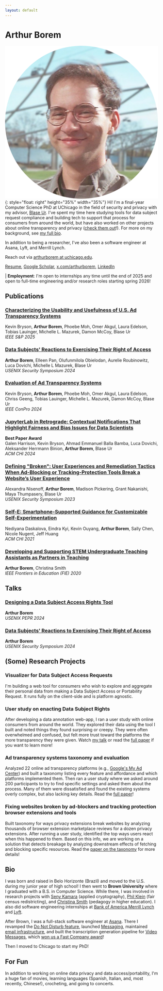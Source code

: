 ```yaml
---
layout: default
---
```


<!-- ![Banner](assets/biscuit.png) -->

# Arthur Borem

![Arthur's face](assets/headshot.png){: style="float: right" height="35%" width="35%"} Hi! I'm a final-year Computer Science PhD at UChicago in the field of security and privacy with my advisor, [Blase Ur](https://www.blaseur.com/). I've spent my time here studying tools for data subject request compliance and building tech to support that process for consumers from around the world, but have also worked on other projects about online transparency and privacy ([check them out](#some-research-projects)!). For more on my background, see [my full bio](#bio).

In addition to being a researcher, I've also been a software engineer at Asana, Lyft, and Merrill Lynch.

Reach out via [arthurborem at uchicago.edu](mailto:arthurborem@uchicago.edu).

[Resume](assets/arthur_borem_resume.pdf), [Google Scholar](https://scholar.google.com/citations?hl=en&user=vuka1CgAAAAJ), [x.com/arthurborem](https://twitter.com/arthurborem), [LinkedIn](https://linkedin.com/in/arthurborem)

| **Employment**: I'm open to internships any time until the end of 2025 and open to full-time engineering and/or research roles starting spring 2026!



## Publications
### [Characterizing the Usability and Usefulness of U.S. Ad Transparency Systems](https://doi.ieeecomputersociety.org/10.1109/SP61157.2025.00148)
Kevin Bryson, **Arthur Borem**, Phoebe Moh, Omer Akgul, Laura Edelson, Tobias Lauinger, Michelle L. Mazurek, Damon McCoy, Blase Ur \
*IEEE S&P 2025*

### [Data Subjects' Reactions to Exercising Their Right of Access](https://www.usenix.org/system/files/usenixsecurity24-borem.pdf)
**Arthur Borem**, Elleen Pan, Olufunmilola Obielodan, Aurelie Roubinowitz, Luca Dovichi, Michelle L Mazurek, Blase Ur \
*USENIX Security Symposium 2024*

### [Evaluation of Ad Transparency Systems](https://conpro24.ieee-security.org/papers/bryson-conpro24.pdf)
Kevin Bryson, **Arthur Borem**, Phoebe Moh, Omer Akgul, Laura Edelson, Chriss Geeng, Tobias Lauinger, Michelle L. Mazurek, Damon McCoy, Blase Ur \
*IEEE ConPro 2024*

### [JupyterLab in Retrograde: Contextual Notifications That Highlight Fairness and Bias Issues for Data Scientists](https://dl.acm.org/doi/pdf/10.1145/3613904.3642755)
**Best Paper Award** \
Galen Harrison, Kevin Bryson, Ahmad Emmanuel Balla Bamba, Luca Dovichi, Aleksander Herrmann Binion, **Arthur Borem**, Blase Ur \
*ACM CHI 2024* 

### [Defining "Broken": User Experiences and Remediation Tactics When Ad-Blocking or Tracking-Protection Tools Break a Website’s User Experience](https://www.usenix.org/system/files/usenixsecurity23-nisenoff-broken.pdf)
Alexandra Nisenoff, **Arthur Borem**, Madison Pickering, Grant Nakanishi, Maya Thumpasery, Blase Ur \
*USENIX Security Symposium 2023*

### [Self-E: Smartphone-Supported Guidance for Customizable Self-Experimentation](https://jeffhuang.com/papers/SelfE_CHI21.pdf)
Nediyana Daskalova, Eindra Kyi, Kevin Ouyang, **Arthur Borem**, Sally Chen, Nicole Nugent, Jeff Huang \
*ACM CHI 2021*

### [Developing and Supporting STEM Undergraduate Teaching Assistants as Partners in Teaching](https://ieeexplore.ieee.org/document/9274088)
**Arthur Borem**, Christina Smith \
*IEEE Frontiers in Education (FIE) 2020*

## Talks
### [Designing a Data Subject Access Rights Tool](https://youtu.be/fytuWeb8IJc?si=XQUYh2vLxYHqvaP4)
**Arthur Borem** \
*USENIX PEPR 2024*

### [Data Subjects' Reactions to Exercising Their Right of Access](https://www.youtube.com/watch?v=RvqIAthC4xc)
**Arthur Borem** \
*USENIX Security Symposium 2024*

## (Some) Research Projects
### Visualizer for Data Subject Access Requests
I'm building a web tool for consumers who wish to explore and aggregate their personal data from making a Data Subject Access or Portability Request. It runs fully on the client-side and is platform agnostic.

### User study on enacting Data Subject Rights
After developing a data annotation web-app, I ran a user study with online consumers from around the world. They explored their data using the tool I built and noted things they found surprising or creepy. They were often overwhelmed and confused, but felt more trust toward the platforms the more transparency they were given. Watch [my talk](https://www.youtube.com/watch?v=RvqIAthC4xc) or read the [full paper](https://www.usenix.org/system/files/usenixsecurity24-borem.pdf) if you want to learn more!

### Ad transparency systems taxonomy and evaluation
Analyzed 22 online ad transparency platforms (e.g., [Google's My Ad Center](https://myadcenter.google.com)) and built a taxonomy listing every feature and affordance and which platforms implemented them. Then ran a user study where we asked around 200 participants to try to find specific settings and asked them about the process. Many of them were dissatisfied and found the existing systems overly complex, but also lacking key details. Read the [full paper](https://doi.ieeecomputersociety.org/10.1109/SP61157.2025.00148)!

### Fixing websites broken by ad-blockers and tracking protection browser extensions and tools
Built taxonomy for ways privacy extensions break websites by analyzing thousands of browser extension marketplace reviews for a dozen privacy extensions. After running a user study, identified the top ways users react when this happened to them. Based on this info, we are working on a solution that detects breakage by analyzing downstream effects of fetching and blocking specific resources. Read the [paper on the taxonomy](https://www.usenix.org/system/files/usenixsecurity23-nisenoff-broken.pdf) for more details!

## Bio
I was born and raised in Belo Horizonte (Brazil) and moved to the U.S. during my junior year of high school! I then went to **Brown University** where I graduated with a B.S. in Computer Science. While there, I was involved in research projects with [Seny Kamara](https://www.senykamara.com/) (applied cryptography), [Phil Klein](https://cs.brown.edu/people/pklein/) (fair census redistricting), and [Christina Smith](https://sheridan.brown.edu/people/christina-smith-phd) (pedagogy in higher education). I also did software engineering internships at [Bank of America Merrill Lynch](https://www.ml.com/wealthmanagement.html) and [Lyft](https://www.lyft.com/business).

After Brown, I was a full-stack software engineer at [Asana](https://asana.com/). There I revamped the [Do Not Disturb feature](https://help.asana.com/s/article/notification-settings?language=en_US#01HX9GY3F2M1X5C47ED8TKM2TG), launched [Messaging](https://help.asana.com/s/article/messages?language=en_US), maintained [email infrastructure](https://help.asana.com/s/article/use-asana-and-email?language=en_US), and built the transcription generation pipeline for [Video Messages](https://asana.com/inside-asana/vimeo-video-messaging), which [won us a Fast Company award](https://asana.com/press/releases/pr/asana-video-messaging-powered-by-vimeo-named-a-top-3-joint-venture-by-fast-company/6e2a25d1-2a6f-4fc1-a0eb-2f22c7d73ad5)!

Then I moved to Chicago to start my PhD!

## For Fun
In addition to working on online data privacy and data access/portability, I'm a huge fan of movies, learning languages (Spanish, Italian, and, most recently, Chinese!), crocheting, and going to concerts.
